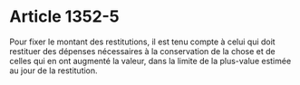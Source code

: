 # Article 1352-5

<p>Pour fixer le montant des restitutions, il est tenu compte à celui qui doit restituer des dépenses nécessaires à la conservation de la chose et de celles qui en ont augmenté la valeur, dans la limite de la plus-value estimée au jour de la restitution.</p>